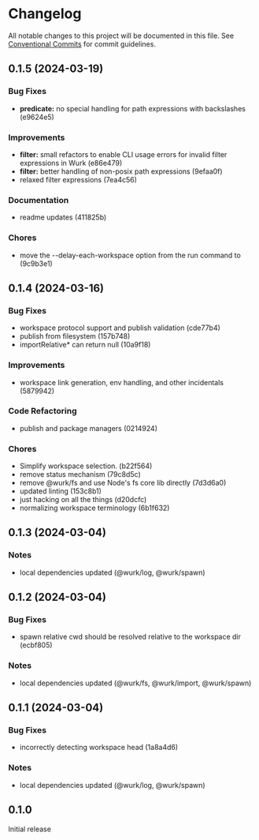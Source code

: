 # Changelog

All notable changes to this project will be documented in this file.
See [Conventional Commits](https://conventionalcommits.org) for commit guidelines.

## 0.1.5 (2024-03-19)

### Bug Fixes

- **predicate:** no special handling for path expressions with backslashes (e9624e5)

### Improvements

- **filter:** small refactors to enable CLI usage errors for invalid filter expressions in Wurk (e86e479)
- **filter:** better handling of non-posix path expressions (9efaa0f)
- relaxed filter expressions (7ea4c56)

### Documentation

- readme updates (411825b)

### Chores

- move the --delay-each-workspace option from the run command to (9c9b3e1)

## 0.1.4 (2024-03-16)

### Bug Fixes

- workspace protocol support and publish validation (cde77b4)
- publish from filesystem (157b748)
- importRelative&#42; can return null (10a9f18)

### Improvements

- workspace link generation, env handling, and other incidentals (5879942)

### Code Refactoring

- publish and package managers (0214924)

### Chores

- Simplify workspace selection. (b22f564)
- remove status mechanism (79c8d5c)
- remove @wurk/fs and use Node's fs core lib directly (7d3d6a0)
- updated linting (153c8b1)
- just hacking on all the things (d20dcfc)
- normalizing workspace terminology (6b1f632)

## 0.1.3 (2024-03-04)

### Notes

- local dependencies updated (@wurk/log, @wurk/spawn)

## 0.1.2 (2024-03-04)

### Bug Fixes

- spawn relative cwd should be resolved relative to the workspace dir (ecbf805)

### Notes

- local dependencies updated (@wurk/fs, @wurk/import, @wurk/spawn)

## 0.1.1 (2024-03-04)

### Bug Fixes

- incorrectly detecting workspace head (1a8a4d6)

### Notes

- local dependencies updated (@wurk/log, @wurk/spawn)

## 0.1.0

Initial release
